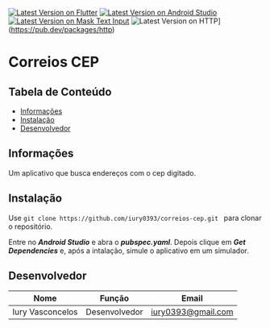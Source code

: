 [![Latest Version on Flutter](https://img.shields.io/badge/Flutter-1.12.13-blue)](https://flutter.dev/docs/get-started/install)  [![Latest Version on Android Studio](https://img.shields.io/badge/Android%20Studio-3.6.1-green)](https://developer.android.com/studio) [![Latest Version on Mask Text Input](https://img.shields.io/badge/Mask_Text_Input-1.0.6-blue)](https://pub.dev/packages/mask_text_input_formatter) ![Latest Version on HTTP](https://img.shields.io/badge/HTTP-0.12.0%2B4-blue)](https://pub.dev/packages/http)
# Correios CEP


## Tabela de Conteúdo
- <a href="#informações">Informações</a>
- <a href="#instalação">Instalação</a>
- <a href="#desenvolvedor">Desenvolvedor</a>

## Informações
Um aplicativo que busca endereços com o cep digitado.

## Instalação

Use ```git clone https://github.com/iury0393/correios-cep.git ``` para clonar o repositório.

Entre no ***Android Studio*** e abra o ***pubspec.yaml***.
Depois clique em ***Get Dependencies*** e, após a intalação, simule o aplicativo em um simulador.


## Desenvolvedor

| Nome | Função | Email |
| ------ | ------ | ----- |
| Iury Vasconcelos | Desenvolvedor | iury0393@gmail.com |